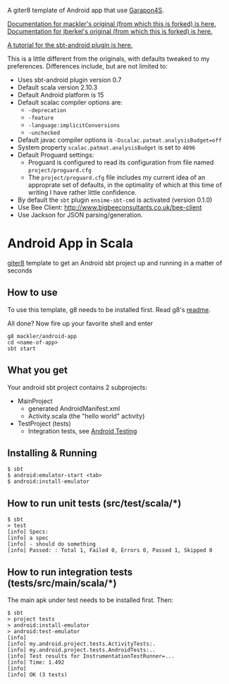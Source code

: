 A giter8 template of Android app that use [Garapon4S](https://github.com/ikuo/garapon4s).

[Documentation for mackler's original (from which this is forked) is here.](https://github.com/mackler/android-app.g8/blob/master/README.md)
[Documentation for jberkel's original (from which this is forked) is here.](https://github.com/jberkel/android-app.g8/blob/master/README.md)

[A tutorial for the sbt-android plugin is here.](http://fxthomas.github.io/android-plugin/)

This is a little different from the originals, with defaults tweaked to my preferences.  Differences include, but are not limited to:

- Uses sbt-android plugin version 0.7
- Default scala version 2.10.3
- Default Android platform is 15
- Default scalac compiler options are:
  - `-deprecation`
  - `-feature`
  - `-language:implicitConversions`
  - `-unchecked`
- Default javac compiler options is `-Dscalac.patmat.analysisBudget=off`
- System property `scalac.patmat.analysisBudget` is set to `4096`
- Default Proguard settings:
  - Proguard is configured to read its configuration from file named `project/proguard.cfg`
  - The `project/proguard.cfg` file includes my current idea of an approprate set of defaults,
    in the optimality of which at this time of writing I have rather little confidence.
- By default the `sbt` plugin `ensime-sbt-cmd` is activated (version 0.1.0)
- Use Bee Client: http://www.bigbeeconsultants.co.uk/bee-client
- Use Jackson for JSON parsing/generation.

# Android App in Scala

[giter8](http://github.com/n8han/giter8) template to get an Android
sbt project up and running in a matter of seconds

## How to use

To use this template, g8 needs to be installed first. Read g8's
[readme](http://github.com/n8han/giter8#readme).

All done? Now fire up your favorite shell and enter

    g8 mackler/android-app
    cd <name-of-app>
    sbt start

## What you get

Your android sbt project contains 2 subprojects:

* MainProject
    * generated AndroidManifest.xml
    * Activity.scala (the "hello world" activity)
* TestProject (tests)
    * Integration tests, see [Android Testing](http://developer.android.com/guide/topics/testing/index.html)

## Installing & Running

    $ sbt
    $ android:emulator-start <tab>
    $ android:install-emulator

## How to run unit tests (src/test/scala/*)

    $ sbt
    > test
    [info] Specs:
    [info] a spec
    [info] - should do something
    [info] Passed: : Total 1, Failed 0, Errors 0, Passed 1, Skipped 0

## How to run integration tests (tests/src/main/scala/*)

The main apk under test needs to be installed first. Then:

    $ sbt
    > project tests
    > android:install-emulator
    > android:test-emulator
    [info]
    [info] my.android.project.tests.ActivityTests:.
    [info] my.android.project.tests.AndroidTests:..
    [info] Test results for InstrumentationTestRunner=...
    [info] Time: 1.492
    [info]
    [info] OK (3 tests)
